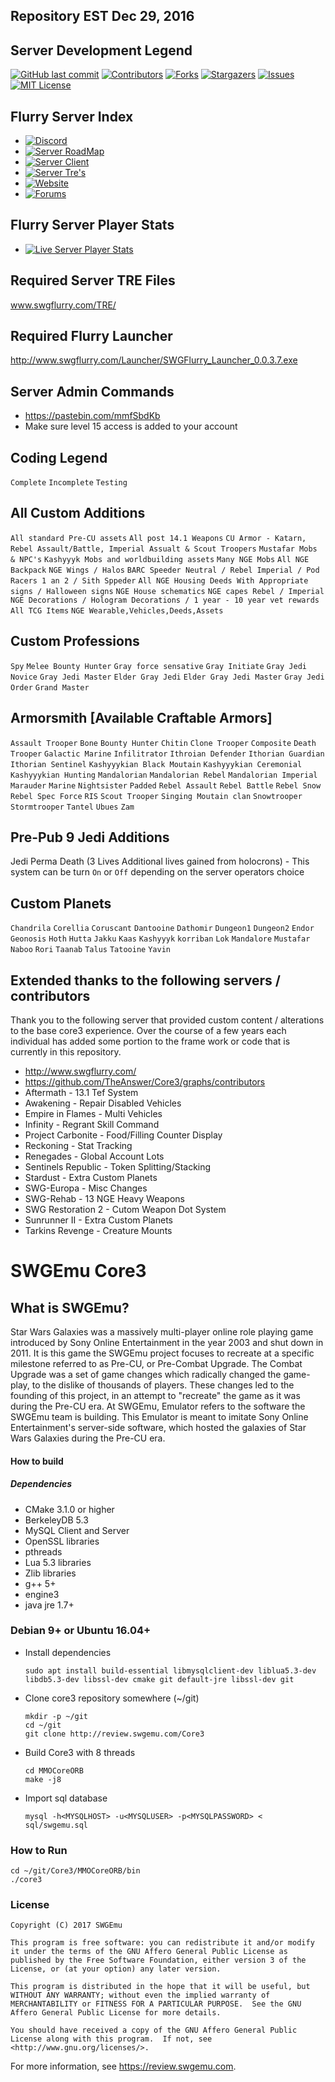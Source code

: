 ## Repository EST Dec 29, 2016 

## Server Development Legend
[![GitHub last commit](https://img.shields.io/github/last-commit/Thrax989/SWGFlurry.svg)](https://github.com/Thrax989/SWGFlurry/commits/master)
[![Contributors][contributors-shield]][contributors-url]
[![Forks][forks-shield]][forks-url]
[![Stargazers][stars-shield]][stars-url]
[![Issues][issues-shield]][issues-url]
[![MIT License][license-shield]][license-url]

## Flurry Server Index  ##
  * [![Discord](https://discordapp.com/api/guilds/457257573859590154/widget.png)](https://discord.gg/RVx66Sw) 
  * [![Server RoadMap ](https://img.shields.io/badge/Server%20Roadmap-Click%20Here-005f71.svg?style=plastic)](https://trello.com/b/fawSAKWE/swg-flurry-classic-server)
  * [![Server Client ](https://img.shields.io/badge/Server%20Client-Click%20Here-005f71.svg?style=plastic)](http://www.swgflurry.com/Launcher/SWGFlurry_Launcher_0.0.3.7.exe) 
  * [![Server Tre's ](https://img.shields.io/badge/Server%20Tre's-Click%20Here-005f71.svg?style=plastic)](https://mega.nz/#F!fw0EzZ4I!RfRwyqE859Ad3kGlQv7T4Q) 
  * [![Website ](https://img.shields.io/badge/Server%20Website-Click%20Here-005f71.svg?style=plastic)](http://www.swgflurry.com) 
  * [![Forums ](https://img.shields.io/badge/Server%20Forum's-Click%20Here-005f71.svg?style=plastic)](http://www.swgflurry.com/forum/) 

## Flurry Server Player Stats  ##
  * [![Live Server Player Stats ](https://img.shields.io/badge/Server%20LivePlayerStats-Click%20Here-005f71.svg?style=plastic)](http://www.swgflurry.com/stats/search.php) 

## Required Server TRE Files
www.swgflurry.com/TRE/

## Required Flurry Launcher
http://www.swgflurry.com/Launcher/SWGFlurry_Launcher_0.0.3.7.exe

## Server Admin Commands
  * https://pastebin.com/mmfSbdKb
  * Make sure level 15 access is added to your account
  
## Coding Legend
 `Complete`
 `Incomplete`
 `Testing`

## All Custom Additions
 `All standard Pre-CU assets`
 `All post 14.1 Weapons`
 `CU Armor - Katarn, Rebel Assault/Battle, Imperial Assualt & Scout Troopers`
 `Mustafar Mobs & NPC's`
 `Kashyyyk Mobs and worldbuilding assets`
 `Many NGE Mobs`
 `All NGE Backpack`
 `NGE Wings / Halos`
 `BARC Speeder Neutral / Rebel Imperial / Pod Racers 1 an 2 / Sith Sppeder`
 `All NGE Housing Deeds With Appropriate signs / Halloween signs`
 `NGE House schematics`
 `NGE capes Rebel / Imperial`
 `NGE Decorations / Hologram Decorations / 1 year - 10 year vet rewards`
 `All TCG Items`
 `NGE Wearable,Vehicles,Deeds,Assets`

## Custom Professions
 `Spy`
 `Melee Bounty Hunter`
 `Gray force sensative`
 `Gray Initiate`
 `Gray Jedi Novice` 
 `Gray Jedi Master`
 `Elder Gray Jedi`
 `Elder Gray Jedi Master`
 `Gray Jedi Order`
 `Grand Master`

## Armorsmith [Available Craftable Armors]
 `Assault Trooper`
 `Bone`
 `Bounty Hunter`
 `Chitin`
 `Clone Trooper`
 `Composite` 
 `Death Trooper`
 `Galactic Marine`
 `Infilitrator`
 `Ithroian Defender`
 `Ithorian Guardian`
 `Ithorian Sentinel`
 `Kashyyykian Black Moutain`
 `Kashyyykian Ceremonial`
 `Kashyyykian Hunting`
 `Mandalorian`
 `Mandalorian Rebel`
 `Mandalorian Imperial`
 `Marauder`
 `Marine`
 `Nightsister`
 `Padded`
 `Rebel Assault`
 `Rebel Battle`
 `Rebel Snow`
 `Rebel Spec Force`
 `RIS`
 `Scout Trooper`
 `Singing Moutain clan`
 `Snowtrooper`
 `Stormtrooper`
 `Tantel`
 `Ubues`
 `Zam`

## Pre-Pub 9 Jedi Additions
 Jedi Perma Death (3 Lives Additional lives gained from holocrons) - This system can be turn  `On` or  `Off` depending on the server operators choice

## Custom Planets
 `Chandrila`
 `Corellia`
 `Coruscant`
 `Dantooine`
 `Dathomir`
 `Dungeon1`
 `Dungeon2`
 `Endor`
 `Geonosis`
 `Hoth`
 `Hutta`
 `Jakku`
 `Kaas`
 `Kashyyyk`
 `korriban`
 `Lok`
 `Mandalore`
 `Mustafar`
 `Naboo`
 `Rori`
 `Taanab`
 `Talus`
 `Tatooine`
 `Yavin`

## Extended thanks to the following servers / contributors
Thank you to the following server that provided custom content / alterations to the base core3 experience. Over the course of a few years each individual has added some portion to the frame work or code that is currently in this repository.

  * http://www.swgflurry.com/<br>
  * https://github.com/TheAnswer/Core3/graphs/contributors
  * Aftermath - 13.1 Tef System
  * Awakening - Repair Disabled Vehicles
  * Empire in Flames - Multi Vehicles
  * Infinity - Regrant Skill Command
  * Project Carbonite - Food/Filling Counter Display
  * Reckoning - Stat Tracking
  * Renegades - Global Account Lots
  * Sentinels Republic - Token Splitting/Stacking
  * Stardust - Extra Custom Planets
  * SWG-Europa - Misc Changes
  * SWG-Rehab - 13 NGE Heavy Weapons
  * SWG Restoration 2 - Cutom Weapon Dot System
  * Sunrunner II - Extra Custom Planets
  * Tarkins Revenge - Creature Mounts

# SWGEmu Core3 #

## What is SWGEmu? ##

Star Wars Galaxies was a massively multi-player online role playing game introduced by Sony Online Entertainment in the year 2003 and shut down in 2011.
It is this game the SWGEmu project focuses to recreate at a specific milestone referred to as Pre-CU, or Pre-Combat Upgrade. The Combat Upgrade was a set of game changes which radically changed the game-play, to the dislike of thousands of players. These changes led to the founding of this project, in an attempt to "recreate" the game as it was during the Pre-CU era.
At SWGEmu, Emulator refers to the software the SWGEmu team is building. This Emulator is meant to imitate Sony Online Entertainment's server-side software, which hosted the galaxies of Star Wars Galaxies during the Pre-CU era.

#### How to build ####

##### Dependencies #####
  * CMake 3.1.0 or higher
  * BerkeleyDB 5.3
  * MySQL Client and Server
  * OpenSSL libraries
  * pthreads
  * Lua 5.3 libraries
  * Zlib libraries
  * g++ 5+
  * engine3
  * java jre 1.7+

### Debian 9+ or Ubuntu 16.04+ ###
  * Install dependencies

        sudo apt install build-essential libmysqlclient-dev liblua5.3-dev libdb5.3-dev libssl-dev cmake git default-jre libssl-dev git
  * Clone core3 repository somewhere  (~/git)

        mkdir -p ~/git
        cd ~/git
        git clone http://review.swgemu.com/Core3
  * Build Core3 with 8 threads

        cd MMOCoreORB
        make -j8
  * Import sql database

        mysql -h<MYSQLHOST> -u<MYSQLUSER> -p<MYSQLPASSWORD> < sql/swgemu.sql

### How to Run ###
    cd ~/git/Core3/MMOCoreORB/bin
    ./core3

### License ###
    Copyright (C) 2017 SWGEmu

    This program is free software: you can redistribute it and/or modify
    it under the terms of the GNU Affero General Public License as published by the Free Software Foundation, either version 3 of the License, or (at your option) any later version.

    This program is distributed in the hope that it will be useful, but WITHOUT ANY WARRANTY; without even the implied warranty of MERCHANTABILITY or FITNESS FOR A PARTICULAR PURPOSE.  See the GNU Affero General Public License for more details.

    You should have received a copy of the GNU Affero General Public License along with this program.  If not, see <http://www.gnu.org/licenses/>.

For more information, see https://review.swgemu.com.


<!-- MARKDOWN LINKS & IMAGES -->
<!-- https://www.markdownguide.org/basic-syntax/#reference-style-links -->
[contributors-shield]: https://img.shields.io/github/contributors/Thrax989/SWGFlurry.svg?style=flat-square
[contributors-url]: https://github.com/Thrax989/SWGFlurry/graphs/contributors
[forks-shield]: https://img.shields.io/github/forks/Thrax989/SWGFlurry.svg?style=flat-square
[forks-url]: https://github.com/Thrax989/SWGFlurry/network/members
[stars-shield]: https://img.shields.io/github/stars/Thrax989/SWGFlurry.svg?style=flat-square
[stars-url]: https://github.com/Thrax989/SWGFlurry/stargazers
[issues-shield]: https://img.shields.io/github/issues/Thrax989/SWGFlurry.svg?style=flat-square
[issues-url]: https://github.com/Thrax989/SWGFlurry/issues
[license-shield]: https://img.shields.io/github/license/Thrax989/SWGFlurry.svg?style=flat-square
[license-url]: https://github.com/Thrax989/SWGFlurry/blob/TestServer/COPYING

